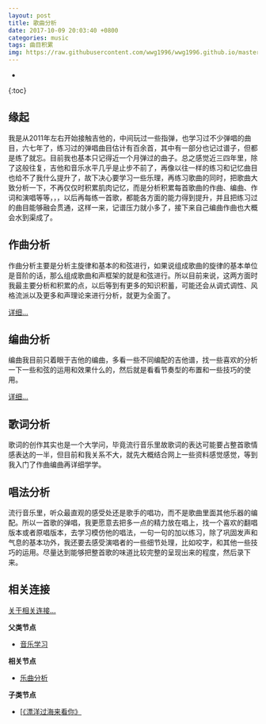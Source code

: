 ```yaml
---
layout: post
title: 歌曲分析
date: 2017-10-09 20:03:40 +0800
categories: music
tags: 曲目积累
img: https://raw.githubusercontent.com/wwg1996/wwg1996.github.io/master/images/music.jpg
---
```

* 
{:toc}
## 缘起

我是从2011年左右开始接触吉他的，中间玩过一些指弹，也学习过不少弹唱的曲目，六七年了，练习过的弹唱曲目估计有百余首，其中有一部分也记过谱子，但都是练了就忘。目前我也基本只记得近一个月弹过的曲子。总之感觉近三四年里，除了这般往复，吉他和音乐水平几乎是止步不前了，再像以往一样的练习和记忆曲目也给不了我什么提升了，故下决心要学习一些乐理，再练习歌曲的同时，把歌曲大致分析一下，不再仅仅时积累肌肉记忆，而是分析积累每首歌曲的作曲、编曲、作词和演唱等等，，，以后再每练一首歌，都能各方面的能力得到提升，并且把练习过的曲目能够融会贯通，这样一来，记谱压力就小多了，接下来自己编曲作曲也大概会水到渠成了。

## 作曲分析

作曲分析主要是分析主旋律和基本的和弦进行，如果说组成歌曲的旋律的基本单位是音阶的话，那么组成歌曲和声框架的就是和弦进行。所以目前来说，这两方面时我最主要分析和积累的点，以后等到有更多的知识积蓄，可能还会从调式调性、风格流派以及更多和声理论来进行分析，就更为全面了。

[详细...](https://wwg1996.github.io/music/2017/10/09/zxfx.html)

## 编曲分析

编曲我目前只着眼于吉他的编曲，多看一些不同编配的吉他谱，找一些喜欢的分析一下一些和弦的运用和效果什么的，然后就是看看节奏型的布置和一些技巧的使用。

[详细...](https://wwg1996.github.io/music/2017/10/09/bqfx.html)

## 歌词分析

歌词的创作其实也是一个大学问，毕竟流行音乐里故歌词的表达可能要占整首歌情感表达的一半，但目前和我关系不大，就先大概结合网上一些资料感觉感觉，等到我入门了作曲编曲再详细学学。

## 唱法分析

流行音乐里，听众最直观的感受处还是歌手的唱功，而不是歌曲里面其他乐器的编配。所以一首歌的弹唱，我更愿意去把多一点的精力放在唱上，找一个喜欢的翻唱版本或者原唱版本，去学习模仿他的唱法，一句一句的加以练习，除了巩固发声和气息的基本功外，我还要去感受演唱者的一些细节处理，比如咬字，和其他一些技巧的运用。尽量达到能够把整首歌的味道比较完整的呈现出来的程度，然后录下来。

## 相关连接
[关于相关连接...](https://wwg1996.github.io/pkm/2017/10/09/wzdjg.html)

 **父类节点**

* [音乐学习](https://wwg1996.github.io/category/music.html)

**相关节点** 

* [乐曲分析](https://wwg1996.github.io/music/2017/10/09/yqfx.html)

**子类节点**

- [[《漂洋过海来看你》 ](https://wwg1996.github.io/music/2017/10/09/flower.html)